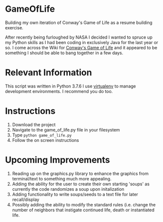 # GameOfLife
Building my own iteration of Conway's Game of Life as a resume building exercise.

After recently being furloughed by NASA I decided I wanted to spruce up my Python skills as I had been coding in exclusively Java for the last year or so.  I come across the Wiki for [Conway's Game of Life](https://en.wikipedia.org/wiki/Conway%27s_Game_of_Life) and it appeared to be something I should be able to bang together in a few days.

# Relevant Information
This script was written in Python 3.7.6
I use [virtualenv](https://virtualenv.pypa.io/en/latest/) to manage development environments.  I recommend you do too.

# Instructions
1. Download the project
2. Navigate to the game_of_life.py file in your filesystem
3. Type ```python game_of_life.py```
4. Follow the on screen instructions

# Upcoming Improvements
1. Reading up on the graphics.py library to enhance the graphics from terminal/text to something much more appealing.
2. Adding the ability for the user to create their own starting 'soups' as currently the code randomizes a soup upon initalization
3. Adding functionality to write soups/seeds to a text file for later recall/display
4. Possibly adding the ability to modify the standard rules (i.e. change the number of neighbors that instigate continued life, death or instantiated life.
